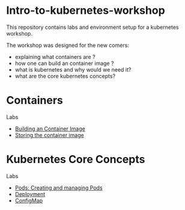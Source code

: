 # Intro-to-kubernetes-workshop
This repository contains labs and environment setup for a kubernetes workshop.

The workshop was designed for the new comers:
* explaining what containers are ?
* how one can build an container image ?
* what is kubernetes and why would we need it?
* what are the core kubernetes concepts?


# Containers
Labs
* [Building an Container Image](labs/01-Create-a-docker-image.md)
* [Storing the container image](labs/02-Storing-container.md)


# Kubernetes Core Concepts
Labs
* [Pods: Creating and managing Pods](labs/03-Pods.md)
* [Deployment](labs/04-Deployment.md)
* [ConfigMap](labs/05-ConfigMap.md)